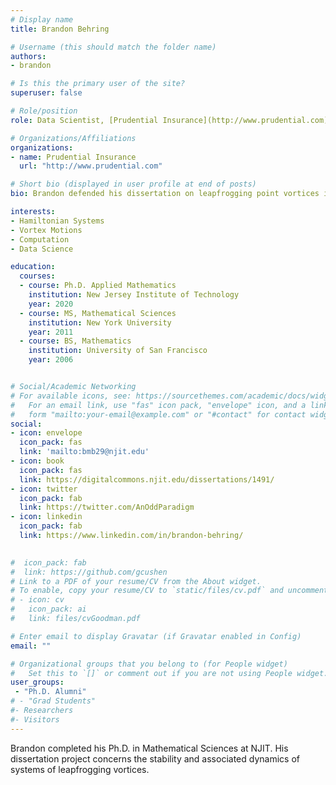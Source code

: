 ```yaml
---
# Display name
title: Brandon Behring

# Username (this should match the folder name)
authors:
- brandon

# Is this the primary user of the site?
superuser: false

# Role/position
role: Data Scientist, [Prudential Insurance](http://www.prudential.com)

# Organizations/Affiliations
organizations:
- name: Prudential Insurance
  url: "http://www.prudential.com"

# Short bio (displayed in user profile at end of posts)
bio: Brandon defended his dissertation on leapfrogging point vortices in August 2020 He spent about a year as a postdoc in the [Dynamical Systems Laboratory](http://engineering.nyu.edu/dsl/) at the NYU Tandon School of NYU. He is now a data scientist at Prudential Insurance, and has a very cute baby girl.

interests:
- Hamiltonian Systems
- Vortex Motions
- Computation
- Data Science

education:
  courses:
  - course: Ph.D. Applied Mathematics
    institution: New Jersey Institute of Technology
    year: 2020
  - course: MS, Mathematical Sciences
    institution: New York University
    year: 2011
  - course: BS, Mathematics
    institution: University of San Francisco
    year: 2006


# Social/Academic Networking
# For available icons, see: https://sourcethemes.com/academic/docs/widgets/#icons
#   For an email link, use "fas" icon pack, "envelope" icon, and a link in the
#   form "mailto:your-email@example.com" or "#contact" for contact widget.
social:
- icon: envelope
  icon_pack: fas
  link: 'mailto:bmb29@njit.edu'  
- icon: book
  icon_pack: fas
  link: https://digitalcommons.njit.edu/dissertations/1491/
- icon: twitter
  icon_pack: fab
  link: https://twitter.com/AnOddParadigm
- icon: linkedin
  icon_pack: fab
  link: https://www.linkedin.com/in/brandon-behring/
  

#  icon_pack: fab
#  link: https://github.com/gcushen
# Link to a PDF of your resume/CV from the About widget.
# To enable, copy your resume/CV to `static/files/cv.pdf` and uncomment the lines below.
# - icon: cv
#   icon_pack: ai
#   link: files/cvGoodman.pdf

# Enter email to display Gravatar (if Gravatar enabled in Config)
email: ""

# Organizational groups that you belong to (for People widget)
#   Set this to `[]` or comment out if you are not using People widget.
user_groups:
 - "Ph.D. Alumni"
# - "Grad Students"
#- Researchers
#- Visitors
---
```


Brandon completed his Ph.D.  in Mathematical Sciences at NJIT. His dissertation project concerns the stability and associated dynamics of systems of leapfrogging vortices.